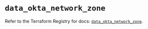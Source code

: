 # `data_okta_network_zone`

Refer to the Terraform Registry for docs: [`data_okta_network_zone`](https://registry.terraform.io/providers/okta/okta/4.12.0/docs/data-sources/network_zone).
